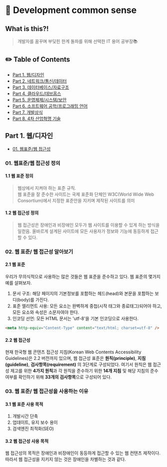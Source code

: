 # 📝 Development common sense

## What is this?!

> 개발자를 꿈꾸며 부딪힌 한계 돌파를 위해 선택한
> IT 용어 공부장📚

## ✏️ Table of Contents

- [Part 1. 웹/디자인](#part-1.-웹/디자인)
- [Part 2. 네트워크/통신/데이터](#part-2.-네트워크/통신/데이터)
- [Part 3. 데이터베이스/자료구조](#part-3.-데이터베이스/자료구조)
- [Part 4. 클라우드/데브옵스](#part-4.-클라우드/데브옵스)
- [Part 5. 운영체제/시스템/보안](#part-5.-운영체제/시스템/보안)
- [Part 6. 소프트웨어 공학/프로그래밍 언어](#part-6.-소프트웨어-공학/프로그래밍-언어)
- [Part 7. 개발상식](part-7.-개발상식)
- [Part 8. 4차 산업혁명 기술](part-8.-4차-산업혁명-기술)

## Part 1. 웹/디자인

- [01. 웹표준/웹 접근성](#01.-웹표준/웹-접근성-정의)

### 01. 웹표준/웹 접근성 정의

#### 1.1 웹 표준 정의

> 웹상에서 지켜야 하는 표준 규칙.  
> 웹 표준을 잘 준수한 사이트는 국제 표준화 단체인 W3C(World Wide Web Consortium)에서 지정한 표준안을 지키며 제작된 사이트를 의미

#### 1.2 웹 접근성 정의

> 웹 접근성은 장애인과 비장애인 모두가 웹 사이트를 이용할 수 있게 하는 방식을 일컫음. 올바르게 설계된 사이트에 모든 사용자가 정보와 기능에 동등하게 접근할 수 있다.

### 02. 웹 표준/ 웹 접근성 알아보기

#### 2.1 웹 표준

우리가 무의식적으로 사용하는 많은 것들은 웹 표준을 준수하고 있다.
웹 표준의 몇가지 예를 살펴보자.

1. 문서 구조: 해당 페이지의 기본정보를 포함하는 헤드(head)와 본문을 포함하는 보디(body)를 가진다.
2. 표준 엘리먼트 사용: 모든 요소는 완벽하게 중첩(시작 태그와 종료태그)되어야 하고, 모든 요소와 속성은 소문자여야 한다.
3. 인코딩 선언: 모든 HTML 문서는 'utf-8'을 기본 인코딩으로 사용한다.

```html
<meta http-equiv="Content-Type" content="text/html; charset=utf-8" />
```

#### 2.2 웹 접근성

현재 한국형 웹 콘텐츠 접근성 지침(Korean Web Contents Accessibility Guidelines)은 2.2 버전까지 있으며, 웹 접근성 표준은 **원칙(principle)**, **지침(guideline)**, **검사항목(requirement)** 의 3단계로 구성되었다. 여기서 원칙은 웹 접근성 제고를 위한 **4가지 원칙**과 각 원칙을 준수하기 위한 **14개 지침** 및 해당 지침의 준수 여부를 확인하기 위해 **33개의 검사항목**으로 구성되어 있다.

### 03. 웹 표준/ 웹 접근성을 사용하는 이유

#### 3.1 웹 표준 사용 목적

1. 개발시간 단축
2. 업데이트, 유지 보수 용이
3. 검색엔진 최적화(SEO)

#### 3.2 웹 접근성 사용 목적

웹 접근성의 목적은 장애인과 비장애인이 동등하게 접근할 수 있는 웹 컨텐츠 제작이다. 따라서 웹 접근성을 지키지 않는 것은 장애인을 차별하는 것과 같다.

